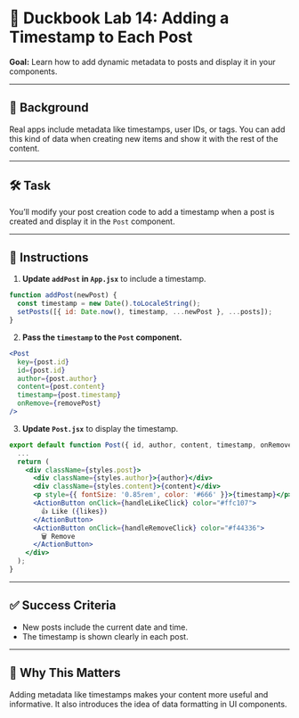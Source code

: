 # 🧪 Duckbook Lab 14: Adding a Timestamp to Each Post

**Goal:** Learn how to add dynamic metadata to posts and display it in your components.

---

## 🐥 Background

Real apps include metadata like timestamps, user IDs, or tags. You can add this kind of data when creating new items and show it with the rest of the content.

---

## 🛠️ Task

You’ll modify your post creation code to add a timestamp when a post is created and display it in the `Post` component.

---

## 🧾 Instructions

1. **Update `addPost` in `App.jsx`** to include a timestamp.

```jsx
function addPost(newPost) {
  const timestamp = new Date().toLocaleString();
  setPosts([{ id: Date.now(), timestamp, ...newPost }, ...posts]);
}
```

2. **Pass the `timestamp` to the `Post` component.**

```jsx
<Post
  key={post.id}
  id={post.id}
  author={post.author}
  content={post.content}
  timestamp={post.timestamp}
  onRemove={removePost}
/>
```

3. **Update `Post.jsx`** to display the timestamp.

```jsx
export default function Post({ id, author, content, timestamp, onRemove }) {
  ...
  return (
    <div className={styles.post}>
      <div className={styles.author}>{author}</div>
      <div className={styles.content}>{content}</div>
      <p style={{ fontSize: '0.85rem', color: '#666' }}>{timestamp}</p>
      <ActionButton onClick={handleLikeClick} color="#ffc107">
        👍 Like ({likes})
      </ActionButton>
      <ActionButton onClick={handleRemoveClick} color="#f44336">
        🗑️ Remove
      </ActionButton>
    </div>
  );
}
```

---

## ✅ Success Criteria

- New posts include the current date and time.
- The timestamp is shown clearly in each post.

---

## 🧠 Why This Matters

Adding metadata like timestamps makes your content more useful and informative. It also introduces the idea of data formatting in UI components.
